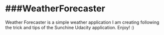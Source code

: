 ###WeatherForecaster
=================

Weather Forecaster is a simple weather application I am creating following the trick and tips of the Sunchine Udacity application.
Enjoy! :)
